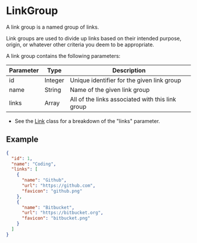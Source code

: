 # LinkGroup

A link group is a named group of links.

Link groups are used to divide up links based on their intended purpose, origin, or whatever other criteria you deem to be appropriate.

A link group contains the following parameters:

| Parameter | Type    | Description                                      |
|-----------|---------|--------------------------------------------------|
| id        | Integer | Unique identifier for the given link group       |
| name      | String  | Name of the given link group                     |
| links     | Array   | All of the links associated with this link group |

* See the [Link](../link/README.md) class for a breakdown of the "links" parameter.

## Example

```JSON
{
  "id": 1,
  "name": "Coding",
  "links": [
    {
      "name": "Github",
      "url": "https://github.com",
      "favicon": "github.png"
    },
    {
      "name": "Bitbucket",
      "url": "https://bitbucket.org",
      "favicon": "bitbucket.png"
    }
  ]
}
```
